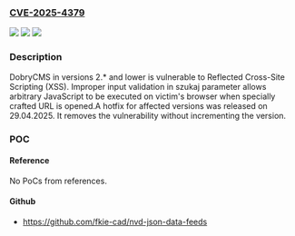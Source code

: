 ### [CVE-2025-4379](https://cve.mitre.org/cgi-bin/cvename.cgi?name=CVE-2025-4379)
![](https://img.shields.io/static/v1?label=Product&message=DobryCMS&color=blue)
![](https://img.shields.io/static/v1?label=Version&message=0%3C%3D%202.*%20&color=brighgreen)
![](https://img.shields.io/static/v1?label=Vulnerability&message=CWE-79%20Improper%20Neutralization%20of%20Input%20During%20Web%20Page%20Generation%20(XSS%20or%20'Cross-site%20Scripting')&color=brighgreen)

### Description

DobryCMS in versions 2.* and lower is vulnerable to Reflected Cross-Site Scripting (XSS). Improper input validation in szukaj parameter allows arbitrary JavaScript to be executed on victim's browser when specially crafted URL is opened.A hotfix for affected versions was released on 29.04.2025. It removes the vulnerability without incrementing the version.

### POC

#### Reference
No PoCs from references.

#### Github
- https://github.com/fkie-cad/nvd-json-data-feeds

